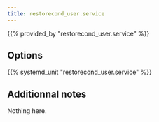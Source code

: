 ```yaml
---
title: restorecond_user.service
---
```


{{% provided_by "restorecond_user.service" %}}

## Options

{{% systemd_unit "restorecond_user.service" %}}

## Additionnal notes

Nothing here.